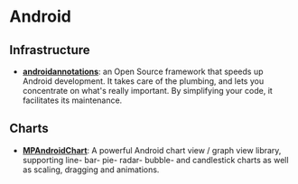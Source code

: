 # Android

## Infrastructure

* [**androidannotations**](https://github.com/excilys/androidannotations): an Open Source framework that speeds up Android development. It takes care of the plumbing, and lets you concentrate on what's really important. By simplifying your code, it facilitates its maintenance.

## Charts

* [**MPAndroidChart**](https://github.com/PhilJay/MPAndroidChart): A powerful Android chart view / graph view library, supporting line- bar- pie- radar- bubble- and candlestick charts as well as scaling, dragging and animations.
